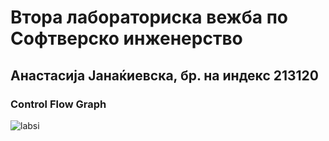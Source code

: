 # Втора лабораториска вежба по Софтверско инженерство
## Анастасија Јанаќиевска, бр. на индекс 213120
### Control Flow Graph
![labsi](https://github.com/JanakievskaA/SI_2023_lab2_213120/assets/127494687/c7277615-c305-4d15-aba2-06aff9fcae10)
